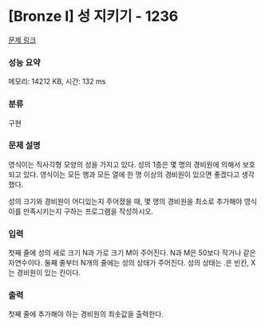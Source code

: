 # [Bronze I] 성 지키기 - 1236 

[문제 링크](https://www.acmicpc.net/problem/1236) 

### 성능 요약

메모리: 14212 KB, 시간: 132 ms

### 분류

구현

### 문제 설명

<p>영식이는 직사각형 모양의 성을 가지고 있다. 성의 1층은 몇 명의 경비원에 의해서 보호되고 있다. 영식이는 모든 행과 모든 열에 한 명 이상의 경비원이 있으면 좋겠다고 생각했다.</p>

<p>성의 크기와 경비원이 어디있는지 주어졌을 때, 몇 명의 경비원을 최소로 추가해야 영식이를 만족시키는지 구하는 프로그램을 작성하시오.</p>

### 입력 

 <p>첫째 줄에 성의 세로 크기 N과 가로 크기 M이 주어진다. N과 M은 50보다 작거나 같은 자연수이다. 둘째 줄부터 N개의 줄에는 성의 상태가 주어진다. 성의 상태는 .은 빈칸, X는 경비원이 있는 칸이다.</p>

### 출력 

 <p>첫째 줄에 추가해야 하는 경비원의 최솟값을 출력한다.</p>

